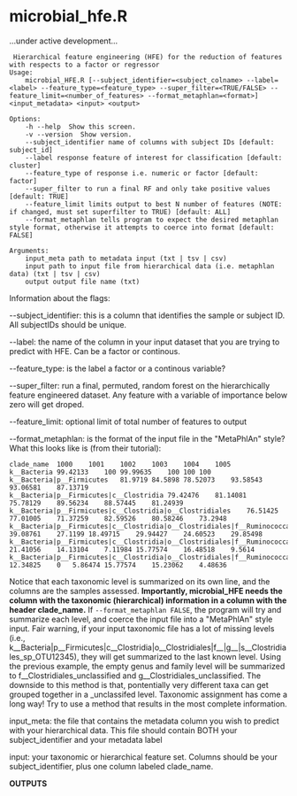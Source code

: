 
 # **microbial_hfe.R**
 

...under active development...


```
 Hierarchical feature engineering (HFE) for the reduction of features with respects to a factor or regressor
Usage:
    microbial_HFE.R [--subject_identifier=<subject_colname> --label=<label> --feature_type=<feature_type> --super_filter=<TRUE/FALSE> --feature_limit=<number_of_features> --format_metaphlan=<format>] <input_metadata> <input> <output>
    
Options:
    -h --help  Show this screen.
    -v --version  Show version.
    --subject_identifier name of columns with subject IDs [default: subject_id]
    --label response feature of interest for classification [default: cluster]
    --feature_type of response i.e. numeric or factor [default: factor]
    --super_filter to run a final RF and only take positive values [default: TRUE]
    --feature_limit limits output to best N number of features (NOTE: if changed, must set superfilter to TRUE) [default: ALL]
    --format_metaphlan tells program to expect the desired metaphlan style format, otherwise it attempts to coerce into format [default: FALSE]

Arguments:
    input_meta path to metadata input (txt | tsv | csv)
    input path to input file from hierarchical data (i.e. metaphlan data) (txt | tsv | csv)
    output output file name (txt)

```

Information about the flags:

--subject_identifier: this is a column that identifies the sample or subject ID. All subjectIDs should be unique.

--label: the name of the column in your input dataset that you are trying to predict with HFE. Can be a factor or continous.

--feature_type: is the label a factor or a continous variable?

--super_filter: run a final, permuted, random forest on the hierarchically feature engineered dataset. Any feature with a variable of importance below zero will get droped. 

--feature_limit: optional limit of total number of features to output

--format_metaphlan: is the format of the input file in the "MetaPhlAn" style? What this looks like is (from their tutorial):


```
clade_name	1000	1001	1002	1003	1004	1005
k__Bacteria	99.42133	100	99.99635	100	100	100
k__Bacteria|p__Firmicutes	81.9719	84.5898	78.52073	93.58543	93.06581	87.13719
k__Bacteria|p__Firmicutes|c__Clostridia	79.42476	81.14081	75.78129	89.56234	88.57445	81.24939
k__Bacteria|p__Firmicutes|c__Clostridia|o__Clostridiales	76.51425	77.01005	71.37259	82.59526	80.58246	73.2948
k__Bacteria|p__Firmicutes|c__Clostridia|o__Clostridiales|f__Ruminococcaceae	39.08761	27.1199	18.49715	29.94427	24.60523	29.85498
k__Bacteria|p__Firmicutes|c__Clostridia|o__Clostridiales|f__Ruminococcaceae|g__Ruminococcus	21.41056	14.13104	7.11984	15.77574	16.48518	9.5614
k__Bacteria|p__Firmicutes|c__Clostridia|o__Clostridiales|f__Ruminococcaceae|g__Ruminococcus|s__Ruminococcus_bromii	12.34825	0	5.86474	15.77574	15.23062	4.48636
```

Notice that each taxonomic level is summarized on its own line, and the columns are the samples assessed. **Importantly, microbial_HFE needs the column with the taxonomic (hierarchical) information in a column with the header clade_name.** If ```--format_metaphlan FALSE```, the program will try and summarize each level, and coerce the input file into a "MetaPhlAn" style input. Fair warning, if your input taxonomic file has a lot of missing levels (i.e., k__Bacteria|p__Firmicutes|c__Clostridia|o__Clostridiales|f__|g__|s__Clostridiales_sp_OTU12345), they will get summarized to the last known level. Using the previous example, the empty genus and family level will be summarized to f__Clostridiales_unclassified and g__Clostridiales_unclassified. The downside to this method is that, pontentially very different taxa can get grouped together in a _unclassifed level. Taxonomic assignment has come a long way! Try to use a method that results in the most complete information.

input_meta: the file that contains the metadata column you wish to predict with your hierarchical data. This file should contain BOTH your subject_identifier and your metadata label

input: your taxonomic or hierarchical feature set. Columns should be your subject_identifier, plus one column labeled clade_name.

**OUTPUTS**

